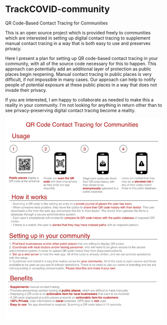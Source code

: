 # TrackCOVID-community

QR Code-Based Contact Tracing for Communities

This is an open source project which is provided freely to communities which are interested in setting up digital contact tracing to supplement manual contact tracing in a way that is both easy to use and preserves privacy.

Here I present a plan for setting up QR code-based contact tracing in your community, with all of the source code necessary for this to happen. This approach can potentially add an additional layer of protection as public places begin reopening. Manual contact tracing in public places is very difficult, if not impossible in many cases. Our approach can help to notify people of potential exposure at these public places in a way that does not invade their privacy.

If you are interested, I am happy to collaborate as needed to make this a reality in your community. I'm not looking for anything in return other than to see privacy-preserving digital contact tracing become a reality.

![flyer](doc/qr-contact-tracing-flyer.png)
